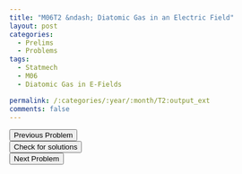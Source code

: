 ```yaml
---
title: "M06T2 &ndash; Diatomic Gas in an Electric Field"
layout: post
categories:
  - Prelims
  - Problems
tags:
  - Statmech
  - M06
  - Diatomic Gas in E-Fields

permalink: /:categories/:year/:month/T2:output_ext
comments: false
---
```

<object data="2006M2T.pdf" type="application/pdf" width="100%" height="500"></object>

<div class='navbar'>
	<div float='left'><button onclick="window.location='T1.html'" >Previous Problem</button></div>
	<div float='center'><button onclick="window.location='https://princetonprelim.com/prelim/17/'">Check for solutions</button></div>
	<div float='right'><button onclick="window.location='T3.html'" > Next Problem</button></div>
</div>
